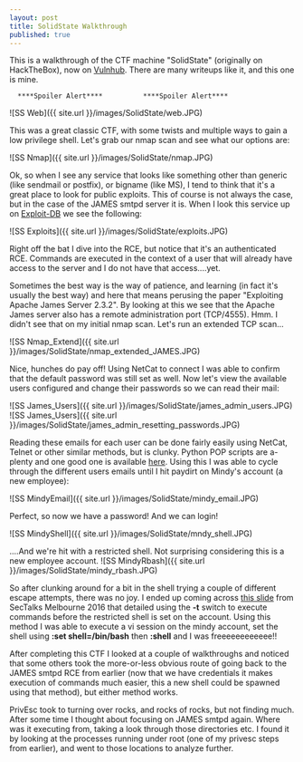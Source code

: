 ```yaml
---
layout: post
title: SolidState Walkthrough
published: true
---
```

This is a walkthrough of the CTF machine "SolidState" (originally on HackTheBox), now on [Vulnhub](https://www.vulnhub.com/entry/solidstate_1,261/). There are many writeups like it, and this one is mine.


 
      ****Spoiler Alert****          ****Spoiler Alert****




![SS Web]({{ site.url }}/images/SolidState/web.JPG)  

This was a great classic CTF, with some twists and multiple ways to gain a low privilege shell. Let's grab our nmap scan and see what our options are:

![SS Nmap]({{ site.url }}/images/SolidState/nmap.JPG)

Ok, so when I see any service that looks like something other than generic (like sendmail or postfix), or bigname (like MS), I tend to think that it's a great place to look for public exploits. This of course is not always the case, but in the case of the JAMES smtpd server it is. When I look this service up on [Exploit-DB](https://www.exploit-db.com/) we see the following:

![SS Exploits]({{ site.url }}/images/SolidState/exploits.JPG)  

Right off the bat I dive into the RCE, but notice that it's an authenticated RCE. Commands are executed in the context of a user that will already have access to the server and I do not have that access....yet.  

Sometimes the best way is the way of patience, and learning (in fact it's usually the best way) and here that means perusing the paper "Exploiting Apache James Server 2.3.2". By looking at this we see that the Apache James server also has a remote administration port (TCP/4555). Hmm. I didn't see that on my initial nmap scan. Let's run an extended TCP scan...  

![SS Nmap_Extend]({{ site.url }}/images/SolidState/nmap_extended_JAMES.JPG)


Nice, hunches do pay off! Using NetCat to connect I was able to confirm that the default password was still set as well. Now let's view the available users configured and change their passwords so we can read their mail:

![SS James_Users]({{ site.url }}/images/SolidState/james_admin_users.JPG)  
![SS James_Users]({{ site.url }}/images/SolidState/james_admin_resetting_passwords.JPG)

Reading these emails for each user can be done fairly easily using NetCat, Telnet or other similar methods, but is clunky. Python POP scripts are a-plenty and one good one is available [here](http://net-informations.com/python/net/pop3.htm "POP3 Pythong Script").  Using this I was able to cycle through the different users emails until I hit paydirt on Mindy's account (a new employee):

![SS MindyEmail]({{ site.url }}/images/SolidState/mindy_email.JPG)  

Perfect, so now we have a password! And we can login!  

![SS MindyShell]({{ site.url }}/images/SolidState/mndy_shell.JPG)  

....And we're hit with a restricted shell. Not surprising considering this is a new employee account.
![SS MindyRbash]({{ site.url }}/images/SolidState/mindy_rbash.JPG)  

So after clunking around for a bit in the shell trying a couple of different escape attempts, there was no joy. I ended up coming across [this slide](https://speakerdeck.com/knaps/escape-from-shellcatraz-breaking-out-of-restricted-unix-shells?slide=9 "rbash escape") from SecTalks Melbourne 2016 that detailed using the __-t__ switch to execute commands before the restricted shell is set on the account. Using this method I was able to execute a vi session on the mindy account, set the shell using __:set shell=/bin/bash__ then __:shell__ and I was freeeeeeeeeeee!!  

After completing this CTF I looked at a couple of walkthroughs and noticed that some others took the more-or-less obvious route of going back to the JAMES smtpd RCE from earlier (now that we have credentials it makes execution of commands much easier, this a new shell could be spawned using that method), but either method works.  

PrivEsc took to turning over rocks, and rocks of rocks, but not finding much. After some time I thought about focusing on JAMES smtpd again. Where was it executing from, taking a look through those directories etc. I found it by looking at the processes running under root (one of my privesc steps from earlier), and went to those locations to analyze further.  




